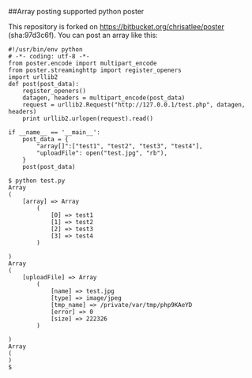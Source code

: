 ##Array posting supported python poster

This repository is forked on https://bitbucket.org/chrisatlee/poster (sha:97d3c6f).
You can post an array like this:

```
#!/usr/bin/env python
# -*- coding: utf-8 -*-
from poster.encode import multipart_encode
from poster.streaminghttp import register_openers
import urllib2
def post(post_data):
    register_openers()
    datagen, headers = multipart_encode(post_data)
    request = urllib2.Request("http://127.0.0.1/test.php", datagen, headers)
    print urllib2.urlopen(request).read()

if __name__ == '__main__':
    post_data = {
        "array[]":["test1", "test2", "test3", "test4"],
        "uploadFile": open("test.jpg", "rb"),
    }
    post(post_data)
```
```
$ python test.py
Array
(
    [array] => Array
        (
            [0] => test1
            [1] => test2
            [2] => test3
            [3] => test4
        )

)
Array
(
    [uploadFile] => Array
        (
            [name] => test.jpg
            [type] => image/jpeg
            [tmp_name] => /private/var/tmp/php9KAeYD
            [error] => 0
            [size] => 222326
        )

)
Array
(
)
$
```
